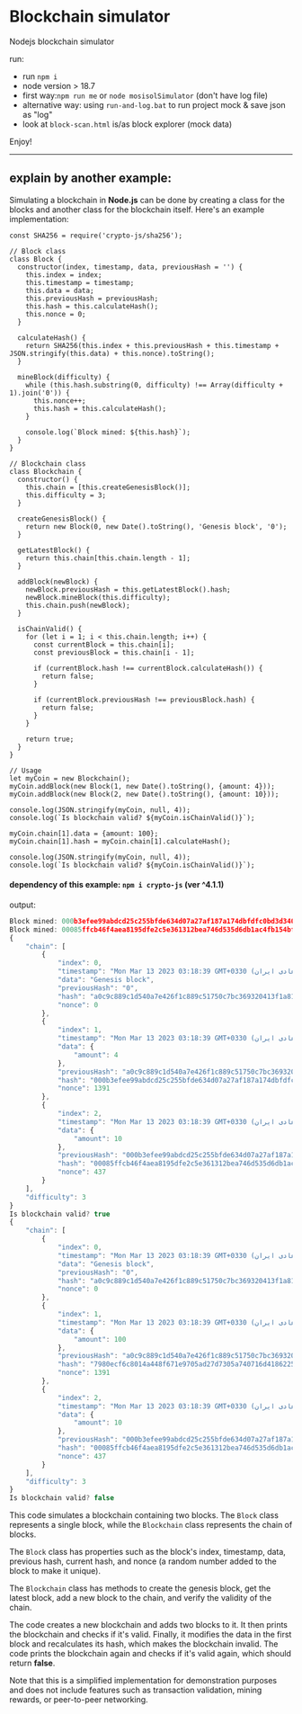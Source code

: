 # Blockchain simulator
Nodejs blockchain simulator

run:
- run `npm i`
- node version > 18.7
- first way:`npm run me` or `node mosisolSimulator` (don't have log file)
- alternative way: using `run-and-log.bat` to run project mock & save json as "log"
- look at `block-scan.html` is/as block explorer (mock data)

Enjoy!

---

## explain by another example:

Simulating a blockchain in **Node.js** can be done by creating a class for the blocks and another class for the blockchain itself. Here's an example implementation:

```node
const SHA256 = require('crypto-js/sha256');

// Block class
class Block {
  constructor(index, timestamp, data, previousHash = '') {
    this.index = index;
    this.timestamp = timestamp;
    this.data = data;
    this.previousHash = previousHash;
    this.hash = this.calculateHash();
    this.nonce = 0;
  }

  calculateHash() {
    return SHA256(this.index + this.previousHash + this.timestamp + JSON.stringify(this.data) + this.nonce).toString();
  }

  mineBlock(difficulty) {
    while (this.hash.substring(0, difficulty) !== Array(difficulty + 1).join('0')) {
      this.nonce++;
      this.hash = this.calculateHash();
    }

    console.log(`Block mined: ${this.hash}`);
  }
}

// Blockchain class
class Blockchain {
  constructor() {
    this.chain = [this.createGenesisBlock()];
    this.difficulty = 3;
  }

  createGenesisBlock() {
    return new Block(0, new Date().toString(), 'Genesis block', '0');
  }

  getLatestBlock() {
    return this.chain[this.chain.length - 1];
  }

  addBlock(newBlock) {
    newBlock.previousHash = this.getLatestBlock().hash;
    newBlock.mineBlock(this.difficulty);
    this.chain.push(newBlock);
  }

  isChainValid() {
    for (let i = 1; i < this.chain.length; i++) {
      const currentBlock = this.chain[i];
      const previousBlock = this.chain[i - 1];

      if (currentBlock.hash !== currentBlock.calculateHash()) {
        return false;
      }

      if (currentBlock.previousHash !== previousBlock.hash) {
        return false;
      }
    }

    return true;
  }
}

// Usage
let myCoin = new Blockchain();
myCoin.addBlock(new Block(1, new Date().toString(), {amount: 4}));
myCoin.addBlock(new Block(2, new Date().toString(), {amount: 10}));

console.log(JSON.stringify(myCoin, null, 4));
console.log(`Is blockchain valid? ${myCoin.isChainValid()}`);

myCoin.chain[1].data = {amount: 100};
myCoin.chain[1].hash = myCoin.chain[1].calculateHash();

console.log(JSON.stringify(myCoin, null, 4));
console.log(`Is blockchain valid? ${myCoin.isChainValid()}`);
```

#### dependency of this example: `npm i crypto-js` (ver ^4.1.1)

output:
```js
Block mined: 000b3efee99abdcd25c255bfde634d07a27af187a174dbfdfc0bd3d340b5ec88
Block mined: 00085ffcb46f4aea8195dfe2c5e361312bea746d535d6db1ac4fb154bfe54746
{
    "chain": [
        {
            "index": 0,
            "timestamp": "Mon Mar 13 2023 03:18:39 GMT+0330 (وقت عادی ایران)",
            "data": "Genesis block",
            "previousHash": "0",
            "hash": "a0c9c889c1d540a7e426f1c889c51750c7bc369320413f1a81c9aa2aa63b89f3",
            "nonce": 0
        },
        {
            "index": 1,
            "timestamp": "Mon Mar 13 2023 03:18:39 GMT+0330 (وقت عادی ایران)",
            "data": {
                "amount": 4
            },
            "previousHash": "a0c9c889c1d540a7e426f1c889c51750c7bc369320413f1a81c9aa2aa63b89f3",
            "hash": "000b3efee99abdcd25c255bfde634d07a27af187a174dbfdfc0bd3d340b5ec88",
            "nonce": 1391
        },
        {
            "index": 2,
            "timestamp": "Mon Mar 13 2023 03:18:39 GMT+0330 (وقت عادی ایران)",
            "data": {
                "amount": 10
            },
            "previousHash": "000b3efee99abdcd25c255bfde634d07a27af187a174dbfdfc0bd3d340b5ec88",
            "hash": "00085ffcb46f4aea8195dfe2c5e361312bea746d535d6db1ac4fb154bfe54746",
            "nonce": 437
        }
    ],
    "difficulty": 3
}
Is blockchain valid? true
{
    "chain": [
        {
            "index": 0,
            "timestamp": "Mon Mar 13 2023 03:18:39 GMT+0330 (وقت عادی ایران)",
            "data": "Genesis block",
            "previousHash": "0",
            "hash": "a0c9c889c1d540a7e426f1c889c51750c7bc369320413f1a81c9aa2aa63b89f3",
            "nonce": 0
        },
        {
            "index": 1,
            "timestamp": "Mon Mar 13 2023 03:18:39 GMT+0330 (وقت عادی ایران)",
            "data": {
                "amount": 100
            },
            "previousHash": "a0c9c889c1d540a7e426f1c889c51750c7bc369320413f1a81c9aa2aa63b89f3",
            "hash": "7980ecf6c8014a448f671e9705ad27d7305a740716d4186225afd4d72f30bfd9",
            "nonce": 1391
        },
        {
            "index": 2,
            "timestamp": "Mon Mar 13 2023 03:18:39 GMT+0330 (وقت عادی ایران)",
            "data": {
                "amount": 10
            },
            "previousHash": "000b3efee99abdcd25c255bfde634d07a27af187a174dbfdfc0bd3d340b5ec88",
            "hash": "00085ffcb46f4aea8195dfe2c5e361312bea746d535d6db1ac4fb154bfe54746",
            "nonce": 437
        }
    ],
    "difficulty": 3
}
Is blockchain valid? false

```

This code simulates a blockchain containing two blocks. The `Block` class represents a single block, while the `Blockchain` class represents the chain of blocks. 


The `Block` class has properties such as the block's index, timestamp, data, previous hash, current hash, and nonce (a random number added to the block to make it unique). 


The `Blockchain` class has methods to create the genesis block, get the latest block, add a new block to the chain, and verify the validity of the chain. 


The code creates a new blockchain and adds two blocks to it. It then prints the blockchain and checks if it's valid. Finally, it modifies the data in the first block and recalculates its hash, which makes the blockchain invalid. The code prints the blockchain again and checks if it's valid again, which should return **false**. 


Note that this is a simplified implementation for demonstration purposes and does not include features such as transaction validation, mining rewards, or peer-to-peer networking.
